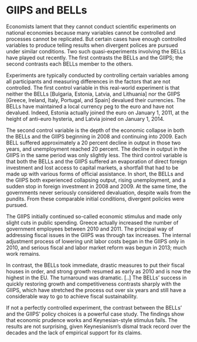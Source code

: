 # GIIPS and BELLs

Economists lament that they cannot conduct scientific experiments on national economies because many variables cannot be controlled and processes cannot be replicated. But certain cases have enough controlled variables to produce telling results when divergent polices are pursued under similar conditions. Two such quasi-experiments involving the BELLs have played out recently. The first contrasts the BELLs and the GIIPS; the second contrasts each BELLs member to the others.

Experiments are typically conducted by controlling certain variables among all participants and measuring differences in the factors that are not controlled. The first control variable in this real-world experiment is that neither the BELLs [Bulgaria, Estonia, Latvia, and Lithuania] nor the GIIPS [Greece, Ireland, Italy, Portugal, and Spain] devalued their currencies. The BELLs have maintained a local currency peg to the euro and have not devalued. Indeed, Estonia actually joined the euro on January 1, 2011, at the height of anti-euro hysteria, and Latvia joined on January 1, 2014.

The second control variable is the depth of the economic collapse in both the BELLs and the GIIPS beginning in 2008 and continuing into 2009. Each BELL suffered approximately a 20 percent decline in output in those two years, and unemployment reached 20 percent. The decline in output in the GIIPS in the same period was only slightly less. The third control variable is that both the BELLs and the GIIPS suffered an evaporation of direct foreign investment and lost access to capital markets, a shortfall that had to be made up with various forms of official assistance. In short, the BELLs and the GIIPS both experienced collapsing output, rising unemployment, and a sudden stop in foreign investment in 2008 and 2009. At the same time, the governments never seriously considered devaluation, despite wails from the pundits. From these comparable initial conditions, divergent policies were pursued.

The GIIPS initially continued so-called economic stimulus and made only slight cuts in public spending. Greece actually increased the number of government employees between 2010 and 2011. The principal way of addressing fiscal issues in the GIIPS was through tax increases. The internal adjustment process of lowering unit labor costs began in the GIIPS only in 2010, and serious fiscal and labor market reform was begun in 2013; much work remains.

In contrast, the BELLs took immediate, drastic measures to put their fiscal houses in order, and strong growth resumed as early as 2010 and is now the highest in the EU. The turnaround was dramatic. [..] The BELLs’ success in quickly restoring growth and competitiveness contrasts sharply with the GIIPS, which have stretched the process out over six years and still have a considerable way to go to achieve fiscal sustainability.

If not a perfectly controlled experiment, the contrast between the BELLs’ and the GIIPS’ policy choices is a powerful case study. The findings show that economic prudence works and Keynesian-style stimulus fails. The results are not surprising, given Keynesianism’s dismal track record over the decades and the lack of empirical support for its claims.













